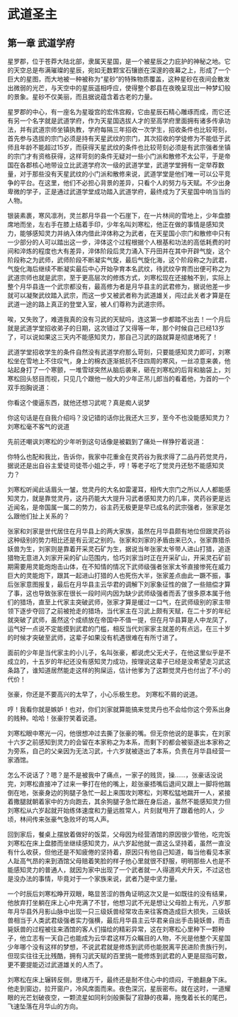 # 武道圣主

## 第一章 武道学府

星罗郡，位于苍莽大陆北部，隶属天星国，是一个被星辰之力庇护的神秘之地。它的天空总是布满璀璨的星辰，宛如无数颗宝石镶嵌在深邃的夜幕之上，形成了一个巨大的星图，而大地被一种被称为“星砂”的特殊物质覆盖，这种星砂在夜间会散发出微弱的光芒，与天空中的星辰遥相呼应，使得整个郡县在夜晚呈现出一种梦幻般的景象。星砂不仅美丽，而且据说蕴含着古老的力量。


星罗郡的中心，有一座名为星璇宫的宏伟宫殿，它由星辰石精心雕琢而成，而它还有另一个名字就是武道学府，作为天星国选拔人才的至高学府里面拥有诸多传承功法，并有武道宗师坐镇执教，学府每隔三年招收一次学生，招收条件也比较苛刻，首先参与选拔的宗门必须是持有天星武纹的宗门，其次招收的学徒修为不能低于武师且年龄不能超过15岁，而获得天星武纹的条件也比较苛刻必须是有武宗强者坐镇的宗门才有资格获得，这样苛刻的条件无疑对一些小门派和散修不太公平，于是帝国在各郡核心地带设立比武道学府次一级的武道学堂，武道学堂拥有一定举荐数量，对于那些没有天星武纹的小门派和散修来说，武道学堂是他们唯一可以公平竞争的平台。在这里，他们不必担心背景的差异，只看个人的努力与天赋。不少出身卑微的学子，正是通过武道学堂成功踏入武道学府，最终成为了天星国中响当当的人物。


银装素裹，寒风凛冽，灵兰郡月华县一个石崖下，在一片林间的雪地上，少年盘膝席地而坐，左右手在膝上结着手印，少年名叫刘寒松，他正在做的事情是感知灵力，能够感知灵力并纳入体内借此淬体称之为武者，在天星国小宗门和散修中只有一少部分的人可以踏出这一步，淬体这个过程根据个人根基和功法的高低耗费的时间和淬炼的程度也大有差异，淬体阶段后灵力涌入下丹田并在其中开辟气旋，这个阶段称之为武师，武师阶段不断凝实气旋，最后气旋化海，这个阶段称之为武君，气旋化海后继续不断凝实最后中心开始孕育本名武纹，待武纹孕育而出便可称之为武道宗师也就是武宗，至于更高层次的修炼方式，刘寒松现在还接触不到，实际上整个月华县连一个武宗都没有，最高修为者是月华县主的武君修为，据说他差一步就可以凝聚武纹踏入武宗，而这一步又被武者称为武道雄关，闯过此关者才算是在武道一途的路上真正的登堂入室，被人们尊称为武道宗师。


唉，又失败了，难道我真的没有习武的天赋吗，连这第一步都踏不出去！一个月后就是武道学堂招收弟子的日期，这次错过了又得等一年，那个时候自己已经13岁了，可以说如果这三天内不能感知灵力，那自己习武的路就算是彻底堵死了！

武道学堂招收学生的条件自然没有武道学府那么苛刻，只要能感知灵力即可，刘寒松坐在雪地上不住叹气，身上的棉衣逐渐抵抗不住四周的寒风，一丝凉意来袭，他站起身打了一个寒颤，一堆雪球突然从脑后袭来，砸在刘寒松的后背和脑袋上，刘寒松回头怒目而视，只见几个跟他一般大的少年正吊儿郎当的看着他，为首的一个双手抱胸说道：

你看这个傻逼东西，就他还想习武呢？真是痴人说梦

你这句话是在自我介绍吗？没记错的话你比我还大三岁，至今不也没能感知灵力？ 刘寒松毫不客气的说道

先前还嘲讽刘寒松的少年听到这句话像是被戳到了痛处一样狰狞着说道：

你特么也配和我比，告诉你，我家中花重金在灵药谷为我求得了二品丹药觉灵丹，据说还是出自谷主爱徒司徒苓小姐之手，哼！等老子吃了觉灵丹还愁不能感知灵力？

刘寒松听闻此话眉头一皱，觉灵丹的大名如雷灌耳，相传大宗门之所以人人都能感知灵力，就是靠觉灵丹，这丹药能大大提升习武者感知灵力的几率，灵药谷更是远近闻名，是帝国属一属二的势力，谷主药无极更是早已成名的武宗强者，张家是怎么跟他们扯上关系的？

张家和刘家是世代居住在月华县上的两大家族，虽然在月华县颇有地位但跟灵药谷这种级别的势力相比还是有云泥之别的。张家和刘家的矛盾由来已久，张家靠猎杀妖兽为生，刘家则是靠着开采灵石矿为生，据说当年张家太爷带人进山打猎，追逐猎物无意进入刘家开采的矿山范围内，恰巧刘家当时正在开采矿山，开采灵石矿前期需要用灵能炮炮击山体，在不知情的情况下武师级强者张家太爷直接惨死在威力巨大的灵能炮下，跟其一起进山打猎的人也死伤大半，张家差点由此一蹶不振，事后张家意图报复，最后在月华县主云华君的调解下刘家象征性的做了一些赔偿才算了事，这也导致张家在很长一段时间内因为缺少武师级强者而丢了很多原本属于他们的猎场，直至上代家主突破武师，张家才算是缓过一口气，在武师级别的家主带领下逐步夺回了之前被抢走的猎场，当代家主在习武上颇有天赋，在二十岁的年纪就突破了武师，虽然这个成绩放在帝国中不值一提，但在月华县算是人中龙凤了，运气好一点说不定能摸到武君的门槛，相反当代刘家家主就差的有点远，在三十岁的时候才突破至武师，这辈子如果没有机遇很难在有所寸进了。

面前的少年是当代家主的小儿子，名叫张豪，都说虎父无犬子，在他这里似乎是不成立的，十五岁的年纪还没有感知灵力成功，按理说这辈子已经是没希望走习武这条路了，谁知道居然能走这样的狗屎运，估计他爹为了这颗觉灵丹也付出了不小的代价！

张豪，你还是不要高兴的太早了，小心乐极生悲。 刘寒松不屑的说道。

哼！我看你就是嫉妒！也对，你们刘家就算能搞来觉灵丹也不会给你这个旁系出身的贱种。哈哈！张豪狞笑着说道。

刘寒松眼中寒光一闪，他很想冲过去撕了张豪的嘴。但无奈他说的是事实，在刘家十六岁之前感知到灵力的会留在本家称之为本系，而剩下的都会被驱逐出本家称之为旁系，自己的父亲因为无法习武，十六岁就被逐出了本系，负责在月华县经营一家酒馆。

怎么不说话了？嗯？是不是被我中了痛点，一家子的贱货，操......，张豪话没说完，刘寒松直接冲了过来一拳打在他的嘴上，趁张豪捂嘴后退间又跟上一脚将他踹倒在地，张豪身边的狗腿子急忙一起上来围攻刘寒松，刘寒松猛地踹开一人，紧接着撒腿就朝着家中的方向跑去，其余狗腿子急忙跟在身后追，虽然不能感知灵力但刘寒松从六岁起就开始练体速度和力量远胜常人，片刻就甩开了跟着他的人，少顷，林间传来张豪气急败坏的骂人声。

回到家后，餐桌上摆放着做好的饭菜，父母因为经营酒馆的原因很少管他，吃完饭刘寒松在床上盘膝而坐继续感知灵力，从六岁起他就一直这么坚持着，虽然一直没有什么收获，但他还是不知疲倦的坚持着，原因只有他自己知道，每当他看见本家人趾高气昂的来到酒馆父母赔着笑脸的样子他心里就很不舒服，明明那些人也是不能感知灵力的普通人，就因为家中出现了一个武者就一人得道鸡犬升天，不过这也是没办法的事情，毕竟对于一个家族来说，武者乃是中坚力量。

一个时辰后刘寒松睁开双眼，略显苦涩的唇角证明这次又是一如既往的没有结果，他放弃打坐躺在床上心中充满了不甘，他想习武不光是想让父母脸上有光，八岁那年月华县外月影山脉中出现一只三级妖兽经常攻击来往客商造成巨大损失，三级妖兽相当于人类武君级强者实力强横，最后月华县主云华君亲自出手击毙妖兽，而击毙妖兽的过程被往来酒馆的客人们描绘的精彩异常，这在刘寒松心里种下一颗种子，他立志有一天自己也能成为云华君这样万众瞩目的人物，不光是他整个天星国少年哪个没有这样的梦想，不说武君就是修炼到武师也能脱离平民进阶贵族行列，但现实往往无比残酷，拥有习武天赋的百里挑一能修炼到武君的人更是屈指可数，更不要提能迈过武道雄关的人杰了。

刘寒松在床上辗转反侧，思绪万千，最终还是耐不住心中的烦闷，干脆翻身下床。他走到窗边，拉开窗户，冷风席面而来。夜色深沉，星辰密布。就在这时，一道耀眼的光芒划破夜空，一颗流星如同利剑般撕裂了寂静的夜幕，拖曳着长长的尾巴，飞速坠落在月华山的方向。
















